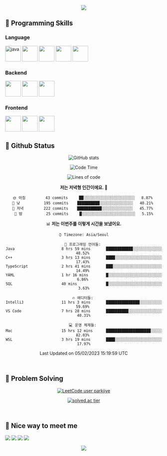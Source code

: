 <div align="center">
<img src="https://capsule-render.vercel.app/api?type=waving&color=timeGradient&height=140&section=header&animation=twinkling" /> 


<h2 align="left">🦾 Programming Skills</h3>

<h3 align="left">Language</h4>
<p align="left">
  <img src="https://cdn.jsdelivr.net/gh/devicons/devicon/icons/java/java-original.svg" alt="java" width="50" height="50"/>
  <img src="https://cdn.jsdelivr.net/gh/devicons/devicon/icons/javascript/javascript-original.svg" width="50" height="50"/>
  <img src="https://cdn.jsdelivr.net/gh/devicons/devicon/icons/cplusplus/cplusplus-original.svg" width="50" height="50"/>
  <img src="https://cdn.jsdelivr.net/gh/devicons/devicon/icons/c/c-original.svg" width="50" height="50"/>
  <img src="https://cdn.jsdelivr.net/gh/devicons/devicon/icons/python/python-original.svg" width="50" height="50"/>
                  
  <!--<img src="https://img.shields.io/badge/Java-FF7800?style=for-the-badge&logo=Java&logoColor=FFFFFF"/>
  <img src="https://img.shields.io/badge/JavaScript-F7DF1E?style=for-the-badge&logo=JavaScript&logoColor=FFFFFF"/>
  <img src="https://img.shields.io/badge/C++-00599C?style=for-the-badge&logo=c%2B%2B&logoColor=FFFFFF"/>
  <img src="https://img.shields.io/badge/C-A8B9CC?style=for-the-badge&logo=C&logoColor=FFFFFF"/>
  <img src="https://img.shields.io/badge/Python-3776AB?style=for-the-badge&logo=Python&logoColor=FFFFFF"/>-->
</p>

<h3 align="left">Backend</h4>
<p align="left">
  <img src="https://cdn.jsdelivr.net/gh/devicons/devicon/icons/spring/spring-original.svg" width="50" height="50"/>
  <img src="https://cdn.jsdelivr.net/gh/devicons/devicon/icons/flask/flask-original-wordmark.svg" width"50" height="50"/>
  <img src="https://cdn.jsdelivr.net/gh/devicons/devicon/icons/nodejs/nodejs-plain-wordmark.svg" width="50" height="50"/>
          
  <!--<img src="https://img.shields.io/badge/Spring-6DB33F?style=for-the-badge&logo=Spring&logoColor=FFFFFF"/>
  <img src="https://img.shields.io/badge/Spring Boot-6DB33F?style=for-the-badge&logo=Spring Boot&logoColor=FFFFFF"/>
  <img src="https://img.shields.io/badge/Flask-000000?style=for-the-badge&logo=Flask&logoColor=FFFFFF"/>
  <img src="https://img.shields.io/badge/Strapi-2F2E8B?style=for-the-badge&logo=Strapi&logoColor=FFFFFF"/>-->
</p>

<h3 align="left">Frontend</h4>
<p align="left">
  <img src="https://cdn.jsdelivr.net/gh/devicons/devicon/icons/android/android-original.svg" width="50" height="50"/>
  <img src="https://cdn.jsdelivr.net/gh/devicons/devicon/icons/react/react-original.svg" width="50" height="50"/>
  <img src="https://cdn.jsdelivr.net/gh/devicons/devicon/icons/vuejs/vuejs-original-wordmark.svg" width="50" height="50"/>
          
          
  <!--<img src="https://img.shields.io/badge/Android-3DDC84?style=for-the-badge&logo=Android&logoColor=FFFFFF"/>
  <img src="https://img.shields.io/badge/Expo-000020?style=for-the-badge&logo=Expo&logoColor=FFFFFF"/>
  <img src="https://img.shields.io/badge/React-61DAFB?style=for-the-badge&logo=React&logoColor=FFFFFF"/> -->
</p>
    
<h2 align="left">🙉 Github Status</h3>
  

<div align="left" style="text-align:center">
  
  ![GitHub stats](https://github-readme-stats.vercel.app/api?username=parkjiye&hide=contribs,issues&count_private=true)
</div>
<div align="left" style="text-align:center">
  
  <!--![lunapark's wakatime stats](https://github-readme-stats.vercel.app/api/wakatime?username=lunapark)-->
  <!--START_SECTION:waka-->
![Code Time](http://img.shields.io/badge/Code%20Time-116%20hrs%2038%20mins-blue)

![Lines of code](https://img.shields.io/badge/%EC%A0%80%EB%8A%94%20%EC%97%AC%ED%83%9C%EA%B9%8C%EC%A7%80%20-435%20Thousand%20%EC%A4%84%EC%9D%98%20%EC%BD%94%EB%93%9C%EB%A5%BC%20%EC%9E%91%EC%84%B1%ED%96%88%EC%96%B4%EC%9A%94.-blue)

**저는 저녁형 인간이에요. 🦉** 

```text
🌞 아침         43 commits     ██░░░░░░░░░░░░░░░░░░░░░░░   8.87% 
🌆 낮　         195 commits    ██████████░░░░░░░░░░░░░░░   40.21% 
🌃 저녁         222 commits    ███████████░░░░░░░░░░░░░░   45.77% 
🌙 밤　         25 commits     █░░░░░░░░░░░░░░░░░░░░░░░░   5.15%

```


📊 **저는 이번주를 이렇게 시간을 보냈어요.** 

```text
⌚︎ Timezone: Asia/Seoul

💬 프로그래밍 언어들: 
Java                     8 hrs 59 mins       ████████████░░░░░░░░░░░░░   48.52% 
C++                      3 hrs 13 mins       ████░░░░░░░░░░░░░░░░░░░░░   17.43% 
TypeScript               2 hrs 41 mins       ███░░░░░░░░░░░░░░░░░░░░░░   14.49% 
YAML                     1 hr 16 mins        █░░░░░░░░░░░░░░░░░░░░░░░░   6.86% 
SQL                      40 mins             █░░░░░░░░░░░░░░░░░░░░░░░░   3.63%

🔥 에디터들: 
IntelliJ                 11 hrs 3 mins       ███████████████░░░░░░░░░░   59.69% 
VS Code                  7 hrs 28 mins       ██████████░░░░░░░░░░░░░░░   40.31%

💻 운영 체제들: 
Mac                      15 hrs 12 mins      ████████████████████░░░░░   82.03% 
WSL                      3 hrs 19 mins       ████░░░░░░░░░░░░░░░░░░░░░   17.97%

```


 Last Updated on 05/02/2023 15:19:59 UTC
<!--END_SECTION:waka-->
  </div>

<br>

<h2 align="left">🙈 Problem Solving</h3>
<div align="left" style="text-align:center">
  
[![LeetCode user parkjiye](https://img.shields.io/badge/dynamic/json?style=for-the-badge&labelColor=black&color=%23ffa116&label=Solved&query=solvedOverTotal&url=https%3A%2F%2Fleetcode-badge.vercel.app%2Fapi%2Fusers%2Fparkjiye&logo=leetcode&logoColor=yellow)](https://leetcode.com/parkjiye/)
  </div>
  <div align="left" style="text-align:center">
  
[![solved.ac tier](http://mazassumnida.wtf/api/v2/generate_badge?boj=luna7182)](https://solved.ac/luna7182)

</div>

<br>

<h2 align="left">👻 Nice way to meet me</h3>
<p align="left">
<a href="https://parkjiye.github.io/" target="_blank"><img src="https://img.shields.io/badge/parkjiye.github.io-222222?style=for-the-badge&logo=Github Pages&logoColor=FFFFFF"/></a>
<a href="https://www.instagram.com/lunapark_0.0/" target="_blank"><img src="https://img.shields.io/badge/lunapark_0.0-E4405F?style=for-the-badge&logo=Instagram&logoColor=FFFFFF"/></a>
<a href="https://blog.naver.com/parkji3618" target="_blank"><img src="https://img.shields.io/badge/parkji3618-03C75A?style=for-the-badge&logo=Naver&logoColor=FFFFFF"/></a>
<a href="https://velog.io/@luna7182" target="_blank"><img src="https://img.shields.io/badge/luanpark.log-20C997?style=for-the-badge&logo=Velog&logoColor=FFFFFF"/></a>
</p>

<!--<div align="center" style="text-align:center">
  
  [![Hits](https://hits.seeyoufarm.com/api/count/incr/badge.svg?url=https%3A%2F%2Fgithub.com%2Fparkjiye%2Fhit-counter&count_bg=%23B2CAE9&title_bg=%23555555&icon=&icon_color=%23E7E7E7&title=hits&edge_flat=false)](https://hits.seeyoufarm.com)
</div>-->

<!--<h3 align="center">🔭 Experience</h3>
<p align="center">1. Undergraduate research student - Hippo T&C(2021.05~2022.02)</p>
<p align="center">2. Web Development Team - Voluntain(2021.06 ~)</p>-->
<img src="https://capsule-render.vercel.app/api?type=waving&color=timeGradient&height=120&section=footer" />
</div>
